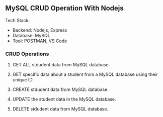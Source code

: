 ## MySQL CRUD Operation With Nodejs
Tech Stack: 
* Backend: Nodejs, Express
* Database: MySQL
* Tool: POSTMAN, VS Code

### CRUD Operations
1) GET ALL stdudent data from MySQL database.

2) GET specific data about a student from a MySQL database using their unique ID.

3) CREATE stdudent data from MySQL database.

4) UPDATE the student data in the MySQL database.

5) DELETE stdudent data from MySQL database.
